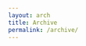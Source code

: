 ```yaml
---
layout: arch
title: Archive
permalink: /archive/
---
```


<section class="archive-post-list">

</section>
